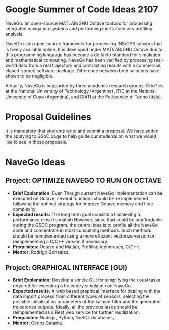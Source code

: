 # Google Summer of Code Ideas 2107


NaveGo: an open-source MATLAB/GNU Octave toolbox for processing integrated navigation systems and performing inertial sensors profiling analysis.

NaveGo is an open-source framework for processing INS/GPS sensors that is freely available online. It is developed under MATLAB/GNU Octave due to this programming language has become a de facto standard for simulation and mathematical computing. NaveGo has been verified by processing real-world data from a real trajectory and contrasting results with a commercial, closed-source software package. Difference between both solutions have shown to be negligible. 

Actually, NaveGo is supported by three academic research groups: GridTics at the National University of Technology (Argentina), ITIC at the National University of Cuyo (Argentina), and DIATI at the Politecnico di Torino (Italy). 


# Proposal Guidelines

It is mandatory that students write and submit a proposal. We have added the applying to GSoC page to help guide our students on what we would like to see in those proposals. 

# NaveGo Ideas

## **Project:** OPTIMIZE NAVEGO TO RUN ON OCTAVE
* **Brief Explanation:** Even Though current NaveGo implementation can be executed on Octave, several functions should be re implemented following the optimal strategy for  improve Octave memory and time complexity. 
* **Expected results:** The long term goal consists of  achieving a performance close to matlab However, since that could be unaffordable during the GSOC program, the central idea is to profile all the NaveGo code and concentrate in most consuming methods.  Such methods should be reimplemented using a more efficient vectorize version or reimplementing a C/C++ version if necessary.
* **Prequisites:** Octave and Matlab, Profiling techniques, C/C++,
* **Mentor:**  Rodrigo Gonzalez.

## **Project:** GRAPHICAL INTERFACE (GUI)
* **Brief Explanation:** Develop a simple GUI for simplifying the usual tasks required for executing a trajectory simulation on NaveGo .
* **Expected results:** A web based graphical interface for dealing with the data import process from different types of sensors, selecting the possible initialization parameters of the kalman filter and the generated trajectories outputs. Ideally, all the previous tasks should be reimplemented as a Rest web service for further reutilization.
* **Prequisites:** Node.js, Python, NoSQL databases,
* **Mentor:**  Carlos Catania.

